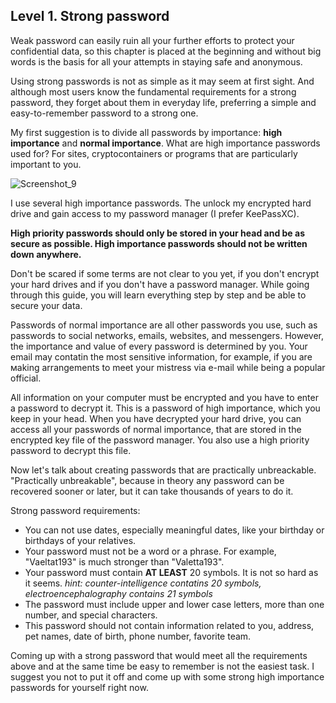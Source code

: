 ## Level 1. Strong password

Weak password can easily ruin all your further efforts to protect your confidential data, so this chapter is placed at the beginning and without big words is the basis for all your attempts in staying safe and anonymous.

Using strong passwords is not as simple as it may seem at first sight. And although most users know the fundamental requirements for a strong password, they forget about them in everyday life, preferring a simple and easy-to-remember password to a strong one.

My first suggestion is to divide all passwords by importance: **high importance** and **normal importance**. What are high importance passwords used for? For sites, cryptocontainers or programs that are particularly important to you.  

![Screenshot_9](https://user-images.githubusercontent.com/86369276/123275308-e009e200-d50c-11eb-9e63-5252865d032f.png)

I use several high importance passwords. The unlock my encrypted hard drive and gain access to my password manager (I prefer KeePassXC).

**High priority passwords should only be stored in your head and be as secure as possible. High importance passwords should not be written down anywhere.**

Don't be scared if some terms are not clear to you yet, if you don't encrypt your hard drives and if you don't have a password manager. While going through this guide, you will learn everything step by step and be able to secure your data.

Passwords of normal importance are all other passwords you use, such as passwords to social networks, emails, websites, and messengers. However, the importance and value of every password is determined by you. Your email may contatin the most sensitive information, for example, if you are мaking arrangements to meet your mistress via e-mail while being a popular official.

All information on your computer must be encrypted and you have to enter a password to decrypt it. This is a password of high importance, which you keep in your head. When you have decrypted your hard drive, you can access all your passwords of normal importance, that are stored in the encrypted key file of the password manager. You also use a high priority password to decrypt this file.

Now let's talk about creating passwords that are practically unbreackable. "Practically unbreakable", because in theory any password can be recovered sooner or later, but it can take thousands of years to do it.

Strong password requirements:
* You can not use dates, especially meaningful dates, like your birthday or birthdays of your relatives.
* Your password must not be a word or a phrase. For example, "Vaeltat193" is much stronger than "Valetta193".
* Your password must contain **AT LEAST** 20 symbols. It is not so hard as it seems. *hint: counter-intelligence contatins 20 symbols, electroencephalography contains 21 symbols*
* The password must include upper and lower case letters, more than one number, and special characters. 
* This password should not contain information related to you, address, pet names, date of birth, phone number, favorite team.

Coming up with a strong password that would meet all the requirements above and at the same time be easy to remember is not the easiest task. I suggest you not to put it off and  come up with some strong high importance passwords for yourself right now.
